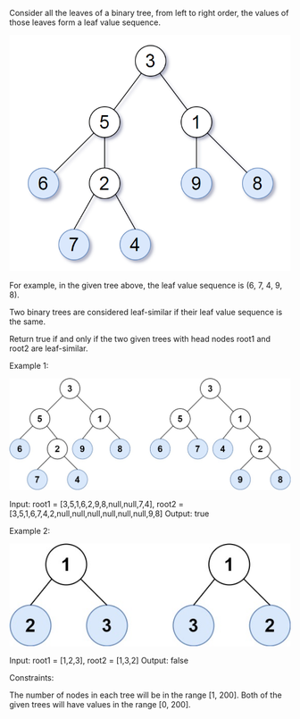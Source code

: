 Consider all the leaves of a binary tree, from left to right order, the values of those leaves form a leaf value sequence.

![Alt text](image.png)

For example, in the given tree above, the leaf value sequence is (6, 7, 4, 9, 8).

Two binary trees are considered leaf-similar if their leaf value sequence is the same.

Return true if and only if the two given trees with head nodes root1 and root2 are leaf-similar.

Example 1:

![Alt text](image-1.png)

Input: root1 = [3,5,1,6,2,9,8,null,null,7,4], root2 = [3,5,1,6,7,4,2,null,null,null,null,null,null,9,8]
Output: true

Example 2:

![Alt text](image-2.png)

Input: root1 = [1,2,3], root2 = [1,3,2]
Output: false

Constraints:

The number of nodes in each tree will be in the range [1, 200].
Both of the given trees will have values in the range [0, 200].
